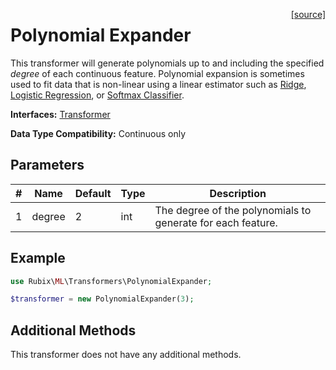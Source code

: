 <span style="float:right;"><a href="https://github.com/RubixML/ML/blob/master/src/Transformers/PolynomialExpander.php">[source]</a></span>

# Polynomial Expander
This transformer will generate polynomials up to and including the specified *degree* of each continuous feature. Polynomial expansion is sometimes used to fit data that is non-linear using a linear estimator such as [Ridge](../regressors/ridge.md), [Logistic Regression](../classifiers/logistic-regression.md), or [Softmax Classifier](../classifiers/softmax-classifier.md).

**Interfaces:** [Transformer](api.md#transformer)

**Data Type Compatibility:** Continuous only

## Parameters
| # | Name | Default | Type | Description |
|---|---|---|---|---|
| 1 | degree | 2 | int | The degree of the polynomials to generate for each feature. |

## Example
```php
use Rubix\ML\Transformers\PolynomialExpander;

$transformer = new PolynomialExpander(3);
```

## Additional Methods
This transformer does not have any additional methods.

